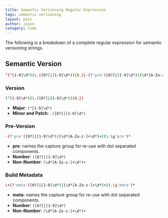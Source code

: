 ```yaml
---
title: Semantic Versioning Regular Expression
tags: semantic versioning
layout: post
author: jason
category: Code
---
```


The following is a breakdown of a complete regular expression for semantic versioning strings.

## Semantic Version

```bash
^(^[1-9]\d*)(\.([0?]|[1-9]\d*)){0,2}-(?'pre'([0?]|[1-9]\d*)|(\d*[A-Za-z-]+\d*)+)(\.\pre')*+(?'meta'([0?]|[1-9]\d*)|(\d*[A-Za-z-]+\d*)+)(.\meta')*$
```

### Version

```bash
(^[1-9]\d*)(\.([0?]|[1-9]\d*)){0,2}
```

- **Major**: `(^[1-9]\d*)`
- **Minor and Patch**: `.([0?]|[1-9]\d*)`

### Pre-Version

```bash
-(?'pre'([0?]|[1-9]\d*)|(\d*[A-Za-z-]+\d*)+)(\.\g'pre')*
```

- **pre**: names the capture group for re-use with dot separated components.
- **Number**: `([0?]|[1-9]\d*)`
- **Non-Number**: `(\d*[A-Za-z-]+\d*)+`

### Build Metadata

```bash
\+(?'meta'([0?]|[1-9]\d*)|(\d*[A-Za-z-]+\d*)+)(.\g'meta')*
```

- **meta**: names the capture group for re-use with dot separated components.
- **Number**: `([0?]|[1-9]\d*)`
- **Non-Number**: `(\d*[A-Za-z-]+\d*)+`
